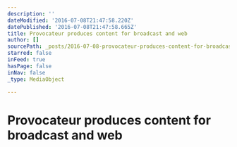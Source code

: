 ```yaml
---
description: ''
dateModified: '2016-07-08T21:47:58.220Z'
datePublished: '2016-07-08T21:47:58.665Z'
title: Provocateur produces content for broadcast and web
author: []
sourcePath: _posts/2016-07-08-provocateur-produces-content-for-broadcast-and-web.md
starred: false
inFeed: true
hasPage: false
inNav: false
_type: MediaObject

---
```

# **Provocateur produces content for broadcast and web**